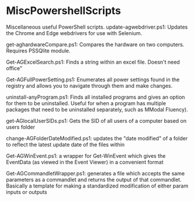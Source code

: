 # MiscPowershellScripts
Miscellaneous useful PowerShell scripts.
update-agwebdriver.ps1: Updates the Chrome and Edge webdrivers for use with Selenium.

get-aghardwareCompare.ps1: Compares the hardware on two computers. Requires PSSQlite module.

Get-AGExcelSearch.ps1: Finds a string within an excel file. Doesn't need office"

Get-AGFullPowerSetting.ps1: Enumerates all power settings found in the registry and allows you to navigate through them and make changes. 

uninstall-anyProgram.ps1: Finds all installed programs and gives an option for them to be uninstalled. Useful for when a program has multiple packages that need to be uninstalled separately, such as MModal Fluency).

get-AGlocalUserSIDs.ps1: Gets the SID of all users of a computer based on users folder

change-AGFolderDateModified.ps1: updates the "date modified" of a folder to reflect the latest update date of the files within

Get-AGWinEvent.ps1: a wrapper for Get-WinEvent which gives the EventData (as viewed in the Event Viewer) in a convenient format

Get-AGCommandletWrapper.ps1: generates a file which accepts the same parameters as a commandlet and returns the output of that commandlet. Basically a template for making a standardized modification of either param inputs or outputs
